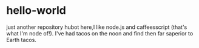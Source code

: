 # hello-world
just another repository
hubot here,I like node.js and caffeesscript (that's what I'm node of!).
I've had tacos on the noon and find then far saperior to Earth tacos.
